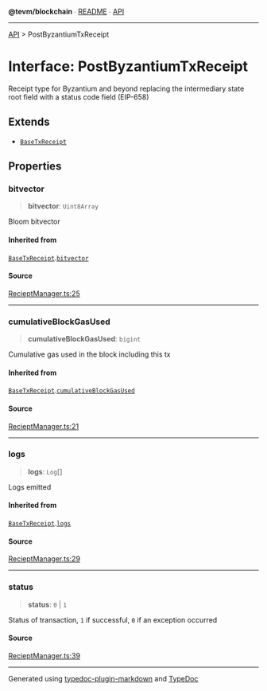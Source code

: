 **@tevm/blockchain** ∙ [README](../README.md) ∙ [API](../API.md)

***

[API](../API.md) > PostByzantiumTxReceipt

# Interface: PostByzantiumTxReceipt

Receipt type for Byzantium and beyond replacing the intermediary
state root field with a status code field (EIP-658)

## Extends

- [`BaseTxReceipt`](BaseTxReceipt.md)

## Properties

### bitvector

> **bitvector**: `Uint8Array`

Bloom bitvector

#### Inherited from

[`BaseTxReceipt`](BaseTxReceipt.md).[`bitvector`](BaseTxReceipt.md#bitvector)

#### Source

[RecieptManager.ts:25](https://github.com/evmts/tevm-monorepo/blob/main/packages/blockchain/src/RecieptManager.ts#L25)

***

### cumulativeBlockGasUsed

> **cumulativeBlockGasUsed**: `bigint`

Cumulative gas used in the block including this tx

#### Inherited from

[`BaseTxReceipt`](BaseTxReceipt.md).[`cumulativeBlockGasUsed`](BaseTxReceipt.md#cumulativeblockgasused)

#### Source

[RecieptManager.ts:21](https://github.com/evmts/tevm-monorepo/blob/main/packages/blockchain/src/RecieptManager.ts#L21)

***

### logs

> **logs**: `Log`[]

Logs emitted

#### Inherited from

[`BaseTxReceipt`](BaseTxReceipt.md).[`logs`](BaseTxReceipt.md#logs)

#### Source

[RecieptManager.ts:29](https://github.com/evmts/tevm-monorepo/blob/main/packages/blockchain/src/RecieptManager.ts#L29)

***

### status

> **status**: `0` \| `1`

Status of transaction, `1` if successful, `0` if an exception occurred

#### Source

[RecieptManager.ts:39](https://github.com/evmts/tevm-monorepo/blob/main/packages/blockchain/src/RecieptManager.ts#L39)

***
Generated using [typedoc-plugin-markdown](https://www.npmjs.com/package/typedoc-plugin-markdown) and [TypeDoc](https://typedoc.org/)
